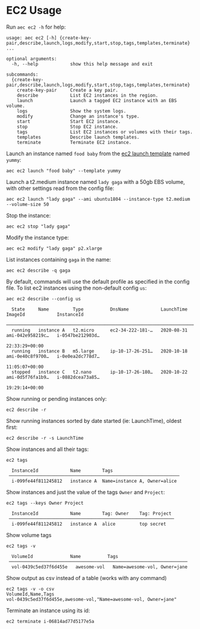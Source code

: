 # EC2 Usage

Run `aec ec2 -h` for help:

```
usage: aec ec2 [-h] {create-key-pair,describe,launch,logs,modify,start,stop,tags,templates,terminate} ...

optional arguments:
  -h, --help            show this help message and exit

subcommands:
  {create-key-pair,describe,launch,logs,modify,start,stop,tags,templates,terminate}
    create-key-pair     Create a key pair.
    describe            List EC2 instances in the region.
    launch              Launch a tagged EC2 instance with an EBS volume.
    logs                Show the system logs.
    modify              Change an instance's type.
    start               Start EC2 instance.
    stop                Stop EC2 instance.
    tags                List EC2 instances or volumes with their tags.
    templates           Describe launch templates.
    terminate           Terminate EC2 instance.
```

Launch an instance named `food baby` from the [ec2 launch template](https://docs.aws.amazon.com/AWSEC2/latest/UserGuide/ec2-launch-templates.html) named `yummy`:

```
aec ec2 launch "food baby" --template yummy
```

Launch a t2.medium instance named `lady gaga` with a 50gb EBS volume, with other settings read from the config file:

```
aec ec2 launch "lady gaga" --ami ubuntu1804 --instance-type t2.medium --volume-size 50
```

Stop the instance:

```
aec ec2 stop "lady gaga"
```

Modify the instance type:

```
aec ec2 modify "lady gaga" p2.xlarge
```

List instances containing `gaga` in the name:

```
aec ec2 describe -q gaga
```

By default, commands will use the default profile as specified in the config file. To list ec2 instances using the non-default config `us`:

```
aec ec2 describe --config us

  State     Name         Type          DnsName            LaunchTime         ImageId            InstanceId
 ──────────────────────────────────────────────────────────────────────────────────────────────────────────────────────
  running   instance A   t2.micro      ec2-34-222-181-…   2020-08-31         ami-042e958219c…   i-0547be212903d…
                                                                22:33:29+00:00
  running   instance B   m5.large      ip-10-17-26-251…   2020-10-18         ami-0e40c8f9700…   i-0e0ea2dc778d7…
                                                                11:05:07+00:00
  stopped   instance C   t2.nano       ip-10-17-26-180…   2020-10-22         ami-0d5f76fa1b9…   i-0882dcea73a85…
                                                                19:29:14+00:00
```

Show running or pending instances only:

```
ec2 describe -r
```

Show running instances sorted by date started (ie: LaunchTime), oldest first:

```
ec2 describe -r -s LaunchTime
```

Show instances and all their tags:

```
ec2 tags

  InstanceId            Name        Tags
 ────────────────────────────────────────────────────────────────
  i-099fe44f811245812   instance A  Name=instance A, Owner=alice
```

Show instances and just the value of the tags `Owner` and `Project`:

```
ec2 tags --keys Owner Project

  InstanceId            Name        Tag: Owner    Tag: Project
 ──────────────────────────────────────────────────────────────
  i-099fe44f811245812   instance A  alice         top secret
```

Show volume tags

```
ec2 tags -v

  VolumeId              Name          Tags
 ───────────────────────────────────────────────────────────────────
  vol-0439c5ed37f6d455e   awesome-vol   Name=awesome-vol, Owner=jane
```

Show output as csv instead of a table (works with any command)

```
ec2 tags -v -o csv
VolumeId,Name,Tags
vol-0439c5ed37f6d455e,awesome-vol,"Name=awesome-vol, Owner=jane"
```

Terminate an instance using its id:

```
ec2 terminate i-06814ad77d5177e5a
```
